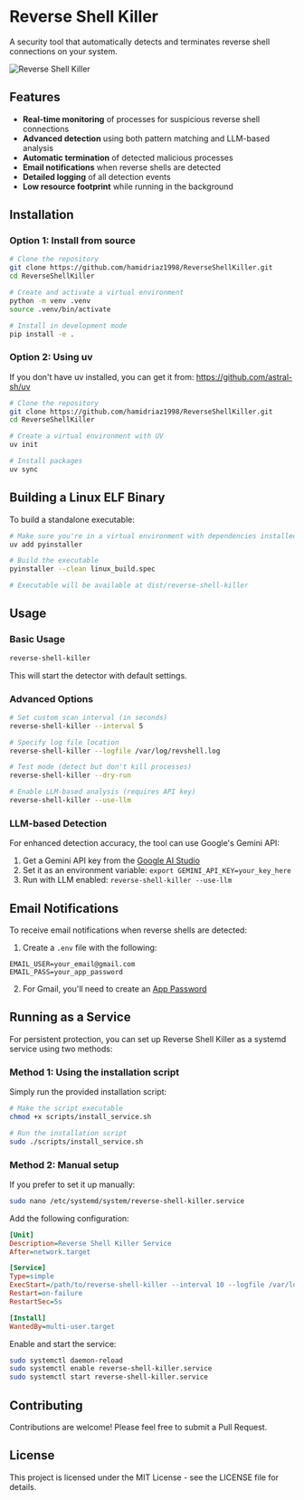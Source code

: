 # Reverse Shell Killer

A security tool that automatically detects and terminates reverse shell connections on your system.

![Reverse Shell Killer](https://img.shields.io/badge/Security-Reverse%20Shell%20Killer-red)

## Features

- **Real-time monitoring** of processes for suspicious reverse shell connections
- **Advanced detection** using both pattern matching and LLM-based analysis 
- **Automatic termination** of detected malicious processes
- **Email notifications** when reverse shells are detected
- **Detailed logging** of all detection events
- **Low resource footprint** while running in the background

## Installation

### Option 1: Install from source

```bash
# Clone the repository
git clone https://github.com/hamidriaz1998/ReverseShellKiller.git
cd ReverseShellKiller

# Create and activate a virtual environment
python -m venv .venv
source .venv/bin/activate

# Install in development mode
pip install -e .
```

### Option 2: Using uv

If you don't have uv installed, you can get it from: https://github.com/astral-sh/uv

```bash
# Clone the repository
git clone https://github.com/hamidriaz1998/ReverseShellKiller.git
cd ReverseShellKiller

# Create a virtual environment with UV
uv init

# Install packages
uv sync
```

## Building a Linux ELF Binary

To build a standalone executable:

```bash
# Make sure you're in a virtual environment with dependencies installed
uv add pyinstaller

# Build the executable
pyinstaller --clean linux_build.spec

# Executable will be available at dist/reverse-shell-killer
```

## Usage

### Basic Usage

```bash
reverse-shell-killer
```

This will start the detector with default settings.

### Advanced Options

```bash
# Set custom scan interval (in seconds)
reverse-shell-killer --interval 5

# Specify log file location
reverse-shell-killer --logfile /var/log/revshell.log

# Test mode (detect but don't kill processes)
reverse-shell-killer --dry-run

# Enable LLM-based analysis (requires API key)
reverse-shell-killer --use-llm
```

### LLM-based Detection

For enhanced detection accuracy, the tool can use Google's Gemini API:

1. Get a Gemini API key from the [Google AI Studio](https://aistudio.google.com/)
2. Set it as an environment variable: `export GEMINI_API_KEY=your_key_here`
3. Run with LLM enabled: `reverse-shell-killer --use-llm`

## Email Notifications

To receive email notifications when reverse shells are detected:

1. Create a `.env` file with the following:
```
EMAIL_USER=your_email@gmail.com
EMAIL_PASS=your_app_password
```
2. For Gmail, you'll need to create an [App Password](https://support.google.com/accounts/answer/185833)

## Running as a Service

For persistent protection, you can set up Reverse Shell Killer as a systemd service using two methods:

### Method 1: Using the installation script

Simply run the provided installation script:

```bash
# Make the script executable
chmod +x scripts/install_service.sh

# Run the installation script
sudo ./scripts/install_service.sh
```

### Method 2: Manual setup

If you prefer to set it up manually:

```bash
sudo nano /etc/systemd/system/reverse-shell-killer.service
```

Add the following configuration:

```ini
[Unit]
Description=Reverse Shell Killer Service
After=network.target

[Service]
Type=simple
ExecStart=/path/to/reverse-shell-killer --interval 10 --logfile /var/log/reverse-shell-killer.log
Restart=on-failure
RestartSec=5s

[Install]
WantedBy=multi-user.target
```

Enable and start the service:

```bash
sudo systemctl daemon-reload
sudo systemctl enable reverse-shell-killer.service
sudo systemctl start reverse-shell-killer.service
```

## Contributing

Contributions are welcome! Please feel free to submit a Pull Request.

## License

This project is licensed under the MIT License - see the LICENSE file for details.
